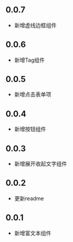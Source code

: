 ## 0.0.7

* 新增虚线边框组件

## 0.0.6

* 新增Tag组件

## 0.0.5

* 新增点击表单项

## 0.0.4

* 新增按钮组件

## 0.0.3

* 新增展开收起文字组件

## 0.0.2

* 更新readme

## 0.0.1

* 新增富文本组件
